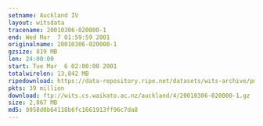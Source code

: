 ```yaml
---
setname: Auckland IV
layout: witsdata
tracename: 20010306-020000-1
end: Wed Mar  7 01:59:59 2001
originalname: 20010306-020000-1
gzsize: 819 MB
len: 24:00:00
start: Tue Mar  6 02:00:00 2001
totalwirelen: 13,842 MB
ripedownload: https://data-repository.ripe.net/datasets/wits-archive/pma/long/auck/4//20010306-020000-1.gz
pkts: 39 million
download: ftp://wits.cs.waikato.ac.nz/auckland/4/20010306-020000-1.gz
size: 2,867 MB
md5: 9958d0b64118b6fc1661913ff96c7da8
---
```

